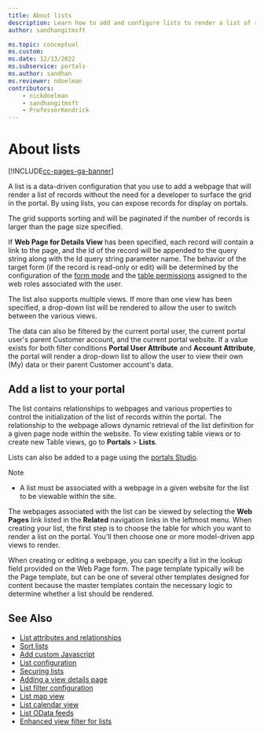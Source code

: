 ```yaml
---
title: About lists
description: Learn how to add and configure lists to render a list of records on a portal.
author: sandhangitmsft

ms.topic: conceptual
ms.custom: 
ms.date: 12/13/2022
ms.subservice: portals
ms.author: sandhan
ms.reviewer: ndoelman
contributors:
    - nickdoelman
    - sandhangitmsft
    - ProfessorKendrick
---
```


# About lists

[!INCLUDE[cc-pages-ga-banner](../../../includes/cc-pages-ga-banner.md)]

A list is a data-driven configuration that you use to add a webpage that will render a list of records without the need for a developer to surface the grid in the portal. By using lists, you can expose records for display on portals.

The grid supports sorting and will be paginated if the number of records is larger than the page size specified. 

If **Web Page for Details View** has been specified, each record will contain a link to the page, and the Id of the record will be appended to the query string along with the Id query string parameter name. The behavior of the target form (if the record is read-only or edit) will be determined by the configuration of the [form mode](entity-forms.md#basic-form-attributes-and-relationships) and the [table permissions](assign-entity-permissions.md) assigned to the web roles associated with the user.

The list also supports multiple views. If more than one view has been specified, a drop-down list will be rendered to allow the user to switch between the various views.

The data can also be filtered by the current portal user, the current portal user's parent Customer account, and the current portal website. If a value exists for both filter conditions **Portal User Attribute** and **Account Attribute**, the portal will render a drop-down list to allow the user to view their own (My) data or their parent Customer account's data.

## Add a list to your portal

The list contains relationships to webpages and various properties to control the initialization of the list of records within the portal. The relationship to the webpage allows dynamic retrieval of the list definition for a given page node within the website. To view existing table views or to create new Table views, go to **Portals** > **Lists**.

Lists can also be added to a page using the [portals Studio](../add-list.md).

> [!Note]
> - A list must be associated with a webpage in a given website for the list to be viewable within the site.

The webpages associated with the list can be viewed by selecting the **Web Pages** link listed in the **Related** navigation links in the leftmost menu. When creating your list, the first step is to choose the table for which you want to render a list on the portal. You'll then choose one or more model-driven app views to render.

When creating or editing a webpage, you can specify a list in the lookup field provided on the Web Page form. The page template typically will be the Page template, but can be one of several other templates designed for content because the master templates contain the necessary logic to determine whether a list should be rendered.

## See Also

- [List attributes and relationships](list-attributes-relationionships.md)
- [Sort lists](sort-lists.md)
- [Add custom Javascript](add-custom-javascript-list.md)
- [List configuration](list-configuration.md)
- [Securing lists](securing-lists.md)
- [Adding a view details page](list-view-details.md)
- [List filter configuration](list-filter-configuration.md)
- [List map view](list-map-view.md)
- [List calendar view](list-calendar-view.md)
- [List OData feeds](list-odata-feeds.md)
- [Enhanced view filter for lists](list-enhanced-view-filter.md)
